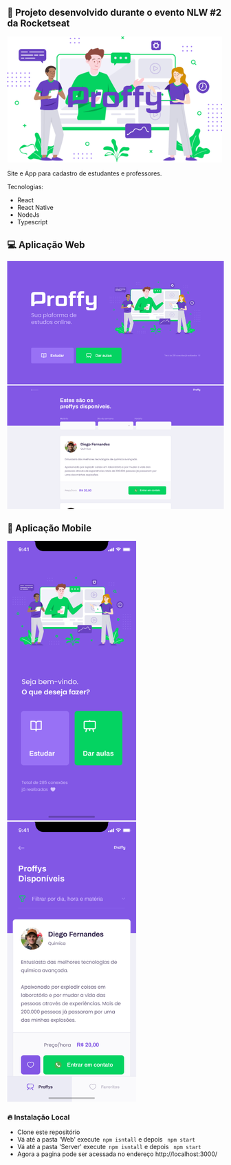 ## :rocket: Projeto desenvolvido durante o evento NLW #2 da Rocketseat

<img src="https://github.com/kleberMRocha/Proffy/blob/master/Screenshot/89223832-dd796380-d5ad-11ea-9a39-fc852538ca13.png" width="500"/>

Site e App para cadastro de estudantes e professores.

Tecnologias:

- React
- React Native
- NodeJs
- Typescript

## :computer: Aplicação Web 
<img src="https://github.com/kleberMRocha/Proffy/blob/master/Screenshot/web-landing.png" width="600"/>
<img src="https://github.com/kleberMRocha/Proffy/blob/master/Screenshot/web-list.png" width="600"/>

## :iphone: Aplicação Mobile 
<div>
<img src="https://github.com/kleberMRocha/Proffy/blob/master/Screenshot/mobile-home.png" width="300"/>&nbsp;
<img src="https://github.com/kleberMRocha/Proffy/blob/master/Screenshot/mobile-favoritos.png" width="300"/>
</div>

 ### :fire: Instalação Local

- Clone este repositório
- Vá até a pasta 'Web' execute` npm isntall` e depois ` npm start`
- Vá até a pasta 'Server' execute` npm isntall` e depois ` npm start`
- Agora a pagina pode ser acessada no endereço http://localhost:3000/ 



